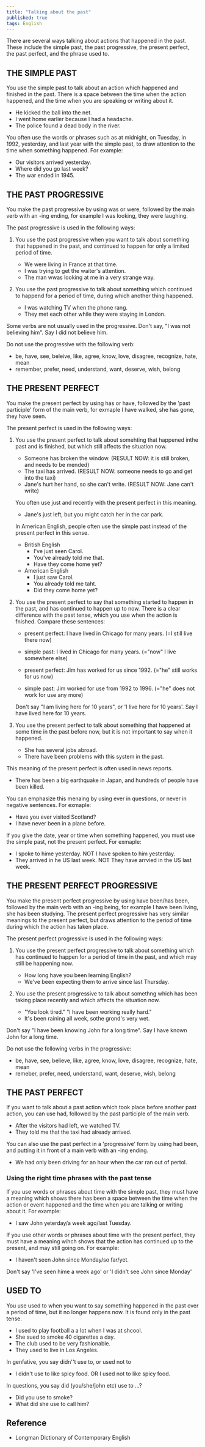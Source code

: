 ```yaml
---
title: "Talking about the past"
published: true
tags: English
---
```


There are several ways talking about actions that happened in the past. These include the simple past, the past progressive, the present perfect, the past perfect, and the phrase used to.

## THE SIMPLE PAST

You use the simple past to talk about an action which happened and finished in the past. There is a space between the time when the action happened, and the time when you are speaking or writing about it.

- He kicked the ball into the net.
- I went home earlier because I had a headache.
- The police found a dead body in the river.

You often use the words or phrases such as at midnight, on Tuesday, in 1992, yesterday, and last year with the simple past, to draw attention to the time when something happened. For example:

- Our visitors arrived yesterday.
- Where did you go last week?
- The war ended in 1945.

## THE PAST PROGRESSIVE

You make the past progressive by using was or were, followed by the main verb with an -ing ending, for example I was looking, they were laughing.

The past progressive is used in the following ways:

1. You use the past progressive when you want to talk about something that happened in the past, and continued to happen for only a limited period of time.

    - We were living in France at that time.
    - I was trying to get the waiter's attention.
    - The man wwas looking at me in a very strange way.

2. You use the past progressive to talk about something which continued to happend for a period of time, during which another thing happened.

    - I was watching TV when the phone rang.
    - They met each other while they were staying in London.

Some verbs are not usually used in the progressive. Don't say, "I was not believing him". Say I did not believe him.

Do not use the progressive with the following verb:

- be, have, see, beleive, like, agree, know, love, disagree, recognize, hate, mean
- remember, prefer, need, understand, want, deserve, wish, belong

## THE PRESENT PERFECT

You make the present perfect by using has or have, followed by the 'past participle' 
form of the main verb, for exmaple I have walked, she has gone, they have seen.

The present perfect is used in the following ways:

1. You use the present perfect to talk about somehting that happened inthe past and is finished, but which still affects the situation now.

    - Someone has broken the window. (RESULT NOW: it is still broken, and needs to be mended)
    - The taxi has arrived. (RESULT NOW: someone needs to go and get into the taxi)
    - Jane's hurt her hand, so she can't write. (RESULT NOW: Jane can't write)

    You often use just and recently with the present perfect in this meaning.

    - Jane's just left, but you might catch her in the car park.

    In American English, people often use the simple past instead of the present perfect in this sense.

    - British English
        - I've just seen Carol.
        - You've already told me that.
        - Have they come home yet?
    - American English
        - I just saw Carol.
        - You already told me taht.
        - Did they come home yet?

2. You use the present perfect to say that something started to happen in the past, and has continued to happen up to now. There is a clear difference with the past tense, which you use when the action is fnished. Compare these sentences:

    - present perfect: I have lived in Chicago for many years. (=I still live there now)
    - simple past: I lived in Chicago for many years. (="now" I live somewhere else)

    - present perfect: Jim has worked for us since 1992. (="he" still works for us now)
    - simple  past: Jim worked for use from 1992 to 1996. (="he" does not work for use any more)

    Don't say "I am living here for 10 years", or 'I live here for 10 years'. Say I have lived here for 10 years.

3. You use the present perfect to talk about something that happened at some time in the past before now, but it is not important to say when it happened.

    - She has several jobs abroad.
    - There have been problems with this system in the past.

This meaning of the present perfect is often used in news reports.

- There has been a big earthquake in Japan, and hundreds of people have been killed.

You can emphasize this menaing by using ever in questions, or never in negative sentences. For exmaple:

- Have you ever visited Scotland?
- I have never been in a plane before.

If you give the date, year or time when something happened, you must use the simple past, not the present perfect. For exmaple:

- I spoke to hime yesterday. NOT I have spoken to him yesterday.
- They arrived in he US last week. NOT They have arrvied in the US last week.

## THE PRESENT PERFECT PROGRESSIVE

You make the present perfect progressive by using have been/has been, followed by the main verb with an -ing being, for example I have been living, she has been studying. The present perfect progressive has very similar meanings to the present perfect, but draws attention to the period of time during which the action has taken place.

The present perfect progressive is used in the following ways:

1. You use the present perfect progressive to talk about something which has continued to happen for a period of time in the past, and which may still be happening now.

    - How long have you been learning English?
    - We've been expecting them to arrive since last Thursday.

2. You use the present progressive to talk about somethng which has been taking place recently and which affects the situation now.

    - "You look tired." "I have been working really hard."
    - It's been raining all week, sothe grond's very wet.

Don't say "I have been knowing John for a long time". Say I have known John for a long time.

Do not use the following verbs in the progressive:

- be, have, see, believe, like, agree, know, love, disagree, recognize, hate, mean
- remeber, prefer, need, understand, want, deserve, wish, belong

## THE PAST PERFECT

If you want to talk about a past action which took place before another past action, you can use had, followed by the past participle of the main verb.

- After the visitors had left, we watched TV.
- They told me that the taxi had already arrived.

You can also use the past perfect in a 'progressive' form by using had been, and putting it in front of a main verb with an -ing ending.

- We had only been driving for an hour when the car ran out of pertol.

### Using the right time phrases with the past tense

If you use words or phrases about time with the simple past, they must have a meaning which shows there has been a space between the time when the action or event happened and the time when you are talking or writing about it. For example:

- I saw John yeterday/a week ago/last Tuesday.
  
If you use other words or phrases about time with the present perfect, they must have a meaning wihch shows that the action has continued up to the present, and may still going on. For example:

- I haven't seen John since Monday/so far/yet.

Don't say 'I've seen hime a week ago' or 'I didn't see John since Monday'

## USED TO

You use used to when you want to say something happened in the past over a period of time, but it no longer happens now. It is found only in the past tense.

- I used to play football a a lot when I was at shcool.
- She sued to smoke 40 cigarettes a day.
- The club used to be very fashionable.
- They used to live in Los Angeles.

In genfative, you say didn''t use to, or used not to

- I didn't use to like spicy food. OR I used not to like spicy food.

In questions, you say did (you/she/john etc) use to ...?

- Did you use to smoke?
- What did she use to call him?

## Reference

- Longman Dictionary of Contemporary English